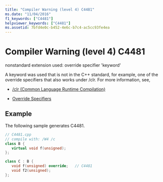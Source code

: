 ```yaml
---
title: "Compiler Warning (level 4) C4481"
ms.date: "11/04/2016"
f1_keywords: ["C4481"]
helpviewer_keywords: ["C4481"]
ms.assetid: 7bfd4e0c-b452-4e6c-b7c4-ac5cc93fe4ea
---
```

# Compiler Warning (level 4) C4481

nonstandard extension used: override specifier 'keyword'

A keyword was used that is not in the C++ standard, for example, one of the override specifiers that also works under /clr.  For more information, see,

- [/clr (Common Language Runtime Compilation)](../../build/reference/clr-common-language-runtime-compilation.md)

- [Override Specifiers](../../extensions/override-specifiers-cpp-component-extensions.md)

## Example

The following sample generates C4481.

```cpp
// C4481.cpp
// compile with: /W4 /c
class B {
   virtual void f(unsigned);
};

class C : B {
   void f(unsigned) override;   // C4481
   void f2(unsigned);
};
```